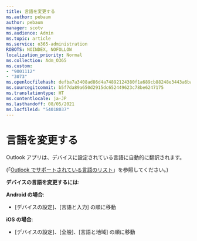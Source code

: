 ```yaml
---
title: 言語を変更する
ms.author: pebaum
author: pebaum
manager: scotv
ms.audience: Admin
ms.topic: article
ms.service: o365-administration
ROBOTS: NOINDEX, NOFOLLOW
localization_priority: Normal
ms.collection: Adm_O365
ms.custom:
- "9001112"
- "3073"
ms.openlocfilehash: defba7a3408ad86d4a74892124380f1a689cb88248e3443a6ba45e040bbe11a8
ms.sourcegitcommit: b5f7da89a650d2915dc652449623c78be6247175
ms.translationtype: HT
ms.contentlocale: ja-JP
ms.lasthandoff: 08/05/2021
ms.locfileid: "54018037"
---
```

# <a name="change-my-language"></a>言語を変更する

Outlook アプリは、デバイスに設定されている言語に自動的に翻訳されます。 

(「[Outlook でサポートされている言語のリスト](https://acompli.helpshift.com/a/outlook/?s=general-questions&f=in-which-languages-is-your-app-translated)」を参照してください。) 

**デバイスの言語を変更するには**: 

**Android の場合**: 

- [デバイスの設定]、[言語と入力] の順に移動 

**iOS の場合**: 

- [デバイスの設定]、[全般]、[言語と地域] の順に移動 
